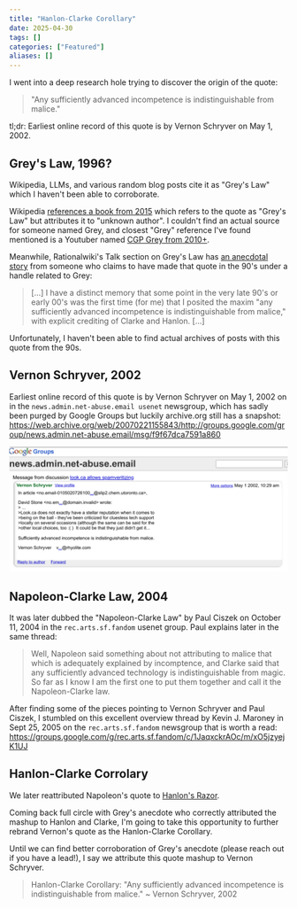 ```yaml
---
title: "Hanlon-Clarke Corollary"
date: 2025-04-30
tags: []
categories: ["Featured"]
aliases: []
---
```


I went into a deep research hole trying to discover the origin of the quote:

> "Any sufficiently advanced incompetence is indistinguishable from malice."

tl;dr: Earliest online record of this quote is by Vernon Schryver on May 1, 2002.

## Grey's Law, 1996?

Wikipedia, LLMs, and various random blog posts cite it as "Grey's Law" which I haven't been able to corroborate.

Wikipedia [references a book from 2015](https://en.wikipedia.org/wiki/Clarke%27s_three_laws#cite_note-Gooden2015-7) which refers to the quote as "Grey's Law" but attributes it to "unknown author". I couldn't find an actual source for someone named Grey, and closest "Grey" reference I've found mentioned is a Youtuber named [CGP Grey from 2010+](https://en.wikipedia.org/wiki/CGP_Grey).

Meanwhile, Rationalwiki's Talk section on Grey's Law has [an anecdotal story](https://rationalwiki.org/wiki/Talk:Grey's_Law) from someone who claims to have made that quote in the 90's under a handle related to Grey:

> [...] I have a distinct memory that some point in the very late 90's or early 00's was the first time (for me) that I posited the maxim "any sufficiently advanced incompetence is indistinguishable from malice," with explicit crediting of Clarke and Hanlon. [...]

Unfortunately, I haven't been able to find actual archives of posts with this quote from the 90s.

## Vernon Schryver, 2002

Earliest online record of this quote is by Vernon Schryver on May 1, 2002 on in the `news.admin.net-abuse.email usenet` newsgroup, which has sadly been purged by Google Groups but luckily archive.org still has a snapshot:
https://web.archive.org/web/20070221155843/http://groups.google.com/group/news.admin.net-abuse.email/msg/f9f67dca7591a860

![Image](05403fc7-2f9c-4b92-ba6f-ec6ed687c4c0)

## Napoleon-Clarke Law, 2004

It was later dubbed the "Napoleon-Clarke Law" by Paul Ciszek on October 11, 2004 in the `rec.arts.sf.fandom` usenet group. Paul explains later in the same thread:

> Well, Napoleon said something about not attributing to malice that which is adequately explained by incomptence, and Clarke said that any sufficiently advanced technology is indistinguishable from magic. So far as I know I am the first one to put them together and call it the Napoleon-Clarke law.

After finding some of the pieces pointing to Vernon Schryver and Paul Ciszek, I stumbled on this excellent overview thread by Kevin J. Maroney in Sept 25, 2005 on the `rec.arts.sf.fandom` newsgroup that is worth a read: https://groups.google.com/g/rec.arts.sf.fandom/c/1JaqxckrAOc/m/xO5jzyejK1UJ

## Hanlon-Clarke Corrolary

We later reattributed Napoleon's quote to [Hanlon's Razor](https://en.wikipedia.org/wiki/Hanlon%27s_razor).

Coming back full circle with Grey's anecdote who correctly attributed the mashup to Hanlon and Clarke, I'm going to take this opportunity to further rebrand Vernon's quote as the Hanlon-Clarke Corollary.

Until we can find better corroboration of Grey's anecdote (please reach out if you have a lead!), I say we attribute this quote mashup to Vernon Schryver.

> Hanlon-Clarke Corollary: "Any sufficiently advanced incompetence is indistinguishable from malice."
> ~ Vernon Schryver, 2002
